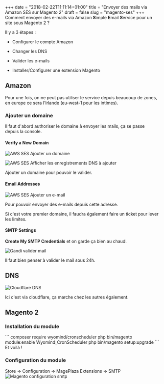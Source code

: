 +++
date = "2018-02-22T11:11:14+01:00"
title = "Envoyer des mails via Amazon SES sur Magento 2"
draft = false
slug = "magento-ses"
+++
Comment envoyer des e-mails via Amazon **S**imple **E**mail **S**ervice pour un site sous Magento 2 ?

Il y a 3 étapes :

- Configurer le compte Amazon

- Changer les DNS

- Valider les e-mails

- Installer/Configurer une extension Magento

<h2 class="post-title">Amazon</h2>

Pour une fois, on ne peut pas utiliser le service depuis beaucoup de zones, en europe
ce sera l'Irlande (eu-west-1 pour les intimes).

<h3 class="post-title">Ajouter un domaine</h3>

Il faut d'abord authoriser le domaine à envoyer les mails, ça se passe depuis la console.


<h4 class="post-title">Verify a New Domain</h4>

![AWS SES Ajouter un domaine](/images/12/ses-1.png)

![AWS SES Afficher les enregistrements DNS à ajouter](/images/12/ses-2.png)

Ajouter un domaine pour pouvoir le valider.

<h4 class="post-title">Email Addresses</h4>

![AWS SES Ajouter un e-mail](/images/12/ses-3.png)

Pour pouvoir envoyer des e-mails depuis cette adresse. 

Si c'est votre premier domaine, il faudra également faire un ticket pour lever les limites.

<h4 class="post-title">SMTP Settings</h4>

**Create My SMTP Credentials** et on garde ça bien au chaud.

![Gandi valider mail](/images/12/mail-1.png)

Il faut bien penser à valider le mail sous 24h.

<h2 class="post-title">DNS</h2>

![Cloudflare DNS](/images/12/cf_1.png)

Ici c'est via cloudflare, ça marche chez les autres également.

<h2 class="post-title">Magento 2</h2>
<h3 class="post-title">Installation du module</h3>
```
composer require wyomind/cronscheduler
php bin/magento module:enable Wyomind_CronScheduler
php bin/magento setup:upgrade
```
Et voilà !

<h3 class="post-title">Configuration du module</h3>

Store => Configuration => MagePlaza Extensions => SMTP
![Magento configuration smtp](/images/12/magento-1.png)